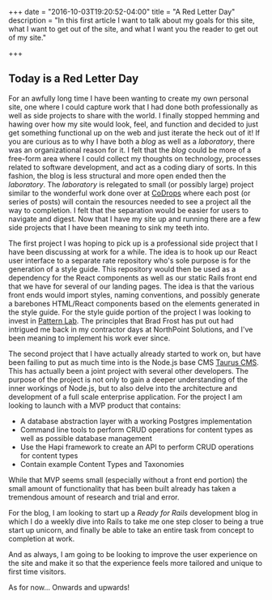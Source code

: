 +++
date = "2016-10-03T19:20:52-04:00"
title = "A Red Letter Day"
description = "In this first article I want to talk about my goals for this site, what I want to get out of the site, and what I want you the reader to get out of my site."

+++
## Today is a Red Letter Day

For an awfully long time I have been wanting to create my own personal site, one where I could capture work that I had done both professionally as well as side projects to share with the world. I finally stopped hemming and hawing over how my site would look, feel, and function and decided to just get something functional up on the web and just iterate the heck out of it! If you are curious as to why I have both a _blog_ as well as a _laboratory_, there was an organizational reason for it. I felt that the _blog_ could be more of a free-form area where I could collect my thoughts on technology, processes related to software development, and act as a coding diary of sorts. In this fashion, the blog is less structural and more open ended then the _laboratory_. The _laboratory_ is relegated to small (or possibly large) project similar to the wonderful work done over at [CoDrops](http://tympanus.net/codrops/) where each post (or series of posts) will contain the resources needed to see a project all the way to completion. I felt that the separation would be easier for users to navigate and digest. Now that I have my site up and running there are a few side projects that I have been meaning to sink my teeth into.

The first project I was hoping to pick up is a professional side project that I have been discussing at work for a while. The idea is to hook up our React user interface to a separate rate repository who's sole purpose is for the generation of a style guide. This repository would then be used as a dependency for the React components as well as our static Rails front end that we have for several of our landing pages. The idea is that the various front ends  would import styles, naming conventions, and possibly generate a barebones HTML/React components based on the elements generated in the style guide. For the style guide portion of the project I was looking to invest in [Pattern Lab](https://patternlab.io). The principles that Brad Frost has put out had intrigued me back in my contractor days at NorthPoint Solutions, and I've been meaning to implement his work ever since.

The second project that I have actually already started to work on, but have been failing to put as much time into is the Node.js base CMS [Taurus CMS](https://github.com/mealeyst/TaurusCMS). This has actually been a joint project with several other developers. The purpose of the project is not only to gain a deeper understanding of the inner workings of Node.js, but to also delve into the architecture and development of a full scale enterprise application. For the project I am looking to launch with a MVP product that contains:
* A database abstraction layer with a working Postgres implementation
* Command line tools to perform CRUD operations for content types as well as possible database management
* Use the Hapi framework to create an API to perform CRUD operations for content types
* Contain example Content Types and Taxonomies

While that MVP seems small (especially without a front end portion) the small amount of functionality that has been built already has taken a tremendous amount of research and trial and error.

For the blog, I am looking to start up a _Ready for Rails_ development blog in which I do a weekly dive into Rails to take me one step closer to being a true start up unicorn, and finally be able to take an entire task from concept to completion at work.

And as always, I am going to be looking to improve the user experience on the site and make it so that the experience feels more tailored and unique to first time visitors.

As for now... Onwards and upwards!
